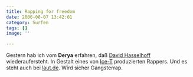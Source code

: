 ```yaml
---
title: Rapping for freedom
date: 2006-08-07 13:42:01
category: Surfen
tags: []
image: ''

---
```


Gestern hab ich vom **Derya** erfahren, daß [David Hasselhoff](http://de.wikipedia.org/wiki/David_Hasselhoff) wiederaufersteht. In Gestalt eines von [Ice-T](http://de.wikipedia.org/wiki/Ice-T) produzierten Rappers. Und es steht auch bei [laut.de](http://www.laut.de/vorlaut/news/2005/09/28/00294/). Wird sicher Gangsterrap.
